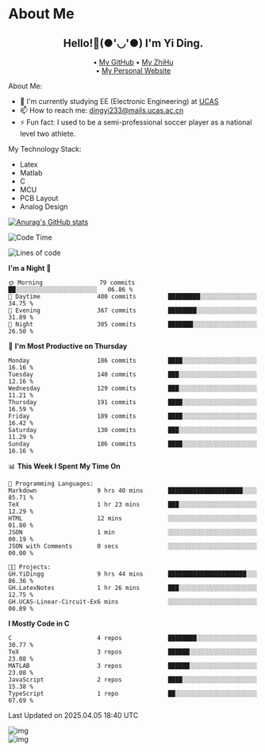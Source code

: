 # About Me

<h2 style="text-align:center;"> Hello!👋(●'◡'●) I'm Yi Ding.</h2>

<div style="text-align:center;">
  • <a href="https://github.com/YiDingg">My GitHub</a>
  • <a href="https://www.zhihu.com/people/YiDingg">My ZhiHu</a><br>
  • <a href="https://yidingg.github.io/YiDingg">My Personal Website</a><br>
</div>

About Me:
- 🔭 I'm currently studying EE (Electronic Engineering) at [UCAS](https://www.ucas.ac.cn/)
- 📫 How to reach me: dingyi233@mails.ucas.ac.cn
- ⚡ Fun fact: I used to be a semi-professional soccer player as a national level two athlete.

My Technology Stack:
- Latex
- Matlab
- C
- MCU
- PCB Layout
- Analog Design


[![Anurag's GitHub stats](https://github-readme-stats.vercel.app/api?username=YiDingg)](https://github.com/anuraghazra/github-readme-stats)

<!--START_SECTION:waka-->
![Code Time](http://img.shields.io/badge/Code%20Time-1%2C047%20hrs%2019%20mins-blue)

![Lines of code](https://img.shields.io/badge/From%20Hello%20World%20I%27ve%20Written-757.0%20thousand%20lines%20of%20code-blue)

**I'm a Night 🦉** 

```text
🌞 Morning                79 commits          ██░░░░░░░░░░░░░░░░░░░░░░░   06.86 % 
🌆 Daytime                400 commits         █████████░░░░░░░░░░░░░░░░   34.75 % 
🌃 Evening                367 commits         ████████░░░░░░░░░░░░░░░░░   31.89 % 
🌙 Night                  305 commits         ███████░░░░░░░░░░░░░░░░░░   26.50 % 
```
📅 **I'm Most Productive on Thursday** 

```text
Monday                   186 commits         ████░░░░░░░░░░░░░░░░░░░░░   16.16 % 
Tuesday                  140 commits         ███░░░░░░░░░░░░░░░░░░░░░░   12.16 % 
Wednesday                129 commits         ███░░░░░░░░░░░░░░░░░░░░░░   11.21 % 
Thursday                 191 commits         ████░░░░░░░░░░░░░░░░░░░░░   16.59 % 
Friday                   189 commits         ████░░░░░░░░░░░░░░░░░░░░░   16.42 % 
Saturday                 130 commits         ███░░░░░░░░░░░░░░░░░░░░░░   11.29 % 
Sunday                   186 commits         ████░░░░░░░░░░░░░░░░░░░░░   16.16 % 
```


📊 **This Week I Spent My Time On** 

```text
💬 Programming Languages: 
Markdown                 9 hrs 40 mins       █████████████████████░░░░   85.71 % 
TeX                      1 hr 23 mins        ███░░░░░░░░░░░░░░░░░░░░░░   12.29 % 
HTML                     12 mins             ░░░░░░░░░░░░░░░░░░░░░░░░░   01.80 % 
JSON                     1 min               ░░░░░░░░░░░░░░░░░░░░░░░░░   00.19 % 
JSON with Comments       0 secs              ░░░░░░░░░░░░░░░░░░░░░░░░░   00.00 % 

🐱‍💻 Projects: 
GH.YiDingg               9 hrs 44 mins       ██████████████████████░░░   86.36 % 
GH.LatexNotes            1 hr 26 mins        ███░░░░░░░░░░░░░░░░░░░░░░   12.75 % 
GH.UCAS-Linear-Circuit-Ex6 mins              ░░░░░░░░░░░░░░░░░░░░░░░░░   00.89 % 
```

**I Mostly Code in C** 

```text
C                        4 repos             ████████░░░░░░░░░░░░░░░░░   30.77 % 
TeX                      3 repos             ██████░░░░░░░░░░░░░░░░░░░   23.08 % 
MATLAB                   3 repos             ██████░░░░░░░░░░░░░░░░░░░   23.08 % 
JavaScript               2 repos             ████░░░░░░░░░░░░░░░░░░░░░   15.38 % 
TypeScript               1 repo              ██░░░░░░░░░░░░░░░░░░░░░░░   07.69 % 
```




 Last Updated on 2025.04.05 18:40 UTC
<!--END_SECTION:waka-->

<!-- Coding activity over the last year -->
<div class='center'><img src='https://wakatime.com/share/@YiDingg/260601e0-8e46-41ab-9832-d4d0ae5fd0bd.svg' alt='img'/></div>

<!-- Languages over the last year -->
<div class='center'><img src='https://wakatime.com/share/@YiDingg/99546fa3-4cc3-4808-ab6e-13f38e27aba1.svg' alt='img'/></div>
